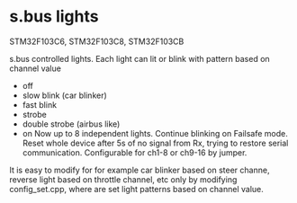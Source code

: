 # s.bus lights
STM32F103C6, STM32F103C8, STM32F103CB

s.bus controlled lights. Each light can lit or blink with pattern based on channel value
- off
- slow blink (car blinker)
- fast blink 
- strobe
- double strobe (airbus like)
- on
Now up to 8 independent lights.
Continue blinking on Failsafe mode. Reset whole device after 5s of no signal from Rx, trying to restore serial communication.
Configurable for ch1-8 or ch9-16 by jumper.

It is easy to modify for for example car blinker based on steer channe, reverse light based on throttle channel, etc only by modifying config_set.cpp, where are set light patterns based on channel value.
